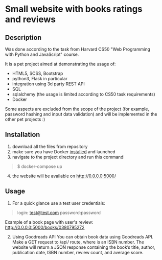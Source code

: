 # Small website with books ratings and reviews

## Description

Was done according to the task from Harvard CS50 "Web Programming with Python and JavaScript" course.

It is a pet project aimed at demonstrating the usage of:
- HTML5, SCSS, Bootstrap
- python3, Flask in particular
- integration using 3d party REST API
- SQL
- sqlalchemy (the usage is limited according to CS50 task requirements)
- Docker

Some aspects are excluded from the scope of the project (for example, password hashing and input data validation) and will be implemented in the other pet projects :)

## Installation

1. download all the files from repository
2. make sure you have Docker [installed](https://docs.docker.com/get-docker/) and launched
3. navigate to the project directory and run this command
> $ docker-compose up

4. the website will be available on http://0.0.0.0:5000/

## Usage

1. For a quick glance use a test user credentials:
> login: test@test.com
> password:password

Example of a book page with user's review:
http://0.0.0.0:5000/books/0380795272

2. Using Goodreads API
You can obtain book data using Goodreads API.
Make a GET request to /api/<isbn> route, where <isbn> is an ISBN number. The website will return a JSON response containing the book’s title, author, publication date, ISBN number, review count, and average score.
